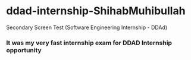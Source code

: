 # ddad-internship-ShihabMuhibullah
Secondary Screen Test (Software Engineering Internship - DDAd)

### It was my very fast internship exam for DDAD Internship opportunity 
